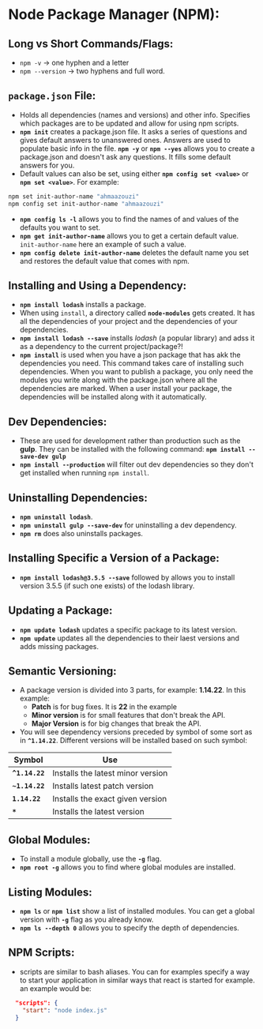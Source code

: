 # Node Package Manager (NPM):
## Long vs Short Commands/Flags:
- `npm -v` -> one hyphen and a letter
- `npm --version` -> two hyphens and full word.

## `package.json` File:
- Holds all dependencies (names and versions) and other info. Specifies which packages are to be updated and allow for using npm scripts.
- **`npm init`** creates a package.json file. It asks a series of questions and gives default answers to unanswered ones. Answers are used to populate basic info in the file.
**`npm -y`** or **`npm --yes`** allows you to create a package.json and doesn't ask any questions. It fills some default answers for you.
- Default values can also be set, using either **`npm config set <value>`** or **`npm set <value>`**. For example:
```sh
npm set init-author-name "ahmaazouzi" 
npm config set init-author-name "ahmaazouzi" 
```
- **`npm config ls -l`** allows you to find the names of and values of the defaults you want to set.
- **`npm get init-author-name`** allows you to get a certain default value. `init-author-name` here an example of such a value.
- **`npm config delete init-author-name`** deletes the default name you set and restores the default value that comes with npm.

## Installing and Using a Dependency:
- **`npm install lodash`** installs a package.
- When using `install`, a directory called **`node-modules`** gets created. It has all the dependencies of your project and the dependencies of your dependencies.
- **`npm install lodash --save`** installs *lodash* (a popular library) and adss it as a dependency to the current project/package?!
- **`npm install`** is used when you have a json package that has akk the dependencies you need. This command takes care of installing such dependencies. When you want to publish a package, you only need the modules you write along with the package.json where all the dependencies are marked. When a user install your package, the dependencies will be installed along with it automatically.

## Dev Dependencies:
- These are used for development rather than production such as the **gulp**. They can be installed with the following command:
**`npm install --save-dev gulp`**
- **`npm install --production`** will filter out dev dependencies so they don't get installed when running `npm install`.

## Uninstalling Dependencies:
- **`npm uninstall lodash`**.
- **`npm uninstall gulp --save-dev`** for uninstalling a dev dependency.
- **`npm rm`** does also uninstalls packages.

## Installing Specific a Version of a Package:
- **`npm install lodash@3.5.5 --save`** followed by
allows you to install version 3.5.5 (if such one exists) of the lodash library.

## Updating a Package:
- **`npm update lodash`** updates a specific package to its latest version.
- **`npm update`** updates all the dependencies to their laest versions and adds missing packages.

## Semantic Versioning:
- A package version is divided into 3 parts, for example: **1.14.22**. In this example:
	+ **Patch** is for bug fixes. It is **22** in the example
	+ **Minor version** is for small features that don't break the API.
	+ **Major Version** is for big changes that break the API.
- You will see dependency versions preceded by symbol of some sort as in **`^1.14.22`**. Different versions will be installed based on such symbol:

| Symbol | Use |
| --- | --- |
| **`^1.14.22`** | Installs the latest minor version 
| **`~1.14.22`** | Installs latest patch version
| **`1.14.22`** | Installs the exact given version
| **`*`** | Installs the latest version

## Global Modules:
- To install a module globally, use the **`-g`** flag.
- **`npm root -g`** allows you to find where global modules are installed.

## Listing Modules:
- **`npm ls`** or **`npm list`** show a list of installed modules. You can get a global version with **`-g`** flag as you already know.
- **`npm ls --depth 0`** allows you to specify the depth of dependencies.

## NPM Scripts:
- scripts are similar to bash aliases. You can for examples specify a way to start your application in similar ways that react is started for example. an example would be:
```json
  "scripts": {
    "start": "node index.js"
  }
```



